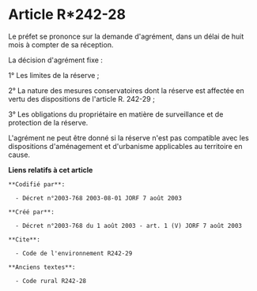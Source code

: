 # Article R*242-28

Le préfet se prononce sur la demande d'agrément, dans un délai de huit mois à compter de sa réception.

La décision d'agrément fixe :

1° Les limites de la réserve ;

2° La nature des mesures conservatoires dont la réserve est affectée en vertu des dispositions de l'article R. 242-29 ;

3° Les obligations du propriétaire en matière de surveillance et de protection de la réserve.

L'agrément ne peut être donné si la réserve n'est pas compatible avec les dispositions d'aménagement et d'urbanisme
applicables au territoire en cause.

**Liens relatifs à cet article**

	**Codifié par**:

	  - Décret n°2003-768 2003-08-01 JORF 7 août 2003

	**Créé par**:

	  - Décret n°2003-768 du 1 août 2003 - art. 1 (V) JORF 7 août 2003

	**Cite**:

	  - Code de l'environnement R242-29

	**Anciens textes**:

	  - Code rural R242-28
